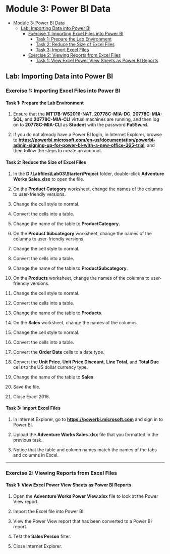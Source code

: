 # Module 3: Power BI Data

- [Module 3: Power BI Data](#module-3-power-bi-data)
  - [Lab: Importing Data into Power BI](#lab-importing-data-into-power-bi)
    - [Exercise 1: Importing Excel Files into Power BI](#exercise-1-importing-excel-files-into-power-bi)
      - [Task 1: Prepare the Lab Environment](#task-1-prepare-the-lab-environment)
      - [Task 2: Reduce the Size of Excel Files](#task-2-reduce-the-size-of-excel-files)
      - [Task 3: Import Excel Files](#task-3-import-excel-files)
    - [Exercise 2: Viewing Reports from Excel Files](#exercise-2-viewing-reports-from-excel-files)
      - [Task 1: View Excel Power View Sheets as Power BI Reports](#task-1-view-excel-power-view-sheets-as-power-bi-reports)


## Lab: Importing Data into Power BI

### Exercise 1: Importing Excel Files into Power BI

#### Task 1: Prepare the Lab Environment

1. Ensure that the **MT17B-WS2016-NAT**, **20778C-MIA-DC**, **20778C-MIA-SQL**, and **20778C-MIA-CLI** virtual machines are running, and then log on to **20778C-MIA-CLI** as **Student** with the password **Pa55w.rd**.

2. If you do not already have a Power BI login, in Internet Explorer, browse to **https://powerbi.microsoft.com/en-us/documentation/powerbi-admin-signing-up-for-power-bi-with-a-new-office-365-trial**, and then follow the steps to create an account.

#### Task 2: Reduce the Size of Excel Files

1. In the **D:\\Labfiles\\Lab03\\Starter\\Project** folder, double-click **Adventure Works Sales.xlsx** to open the file.

2. On the **Product Category** worksheet, change the names of the columns to user-friendly versions.

3. Change the cell style to normal.

4. Convert the cells into a table.

5. Change the name of the table to **ProductCategory**.

6. On the **Product Subcategory** worksheet, change the names of the columns to user-friendly versions.

7. Change the cell style to normal.

8. Convert the cells into a table.

9. Change the name of the table to **ProductSubcategory**.

10. On the **Products** worksheet, change the names of the columns to user-friendly versions.

11. Change the cell style to normal.

12. Convert the cells into a table.

13. Change the name of the table to **Products**.

14. On the **Sales** worksheet, change the names of the columns.

15. Change the cell style to normal.

16. Convert the cells into a table.

17. Convert the **Order Date** cells to a date type.

18. Convert the **Unit Price**, **Unit Price Discount**, **Line Total**, and **Total Due** cells to the US dollar currency type.

19. Change the name of the table to **Sales**.

20. Save the file.

21. Close Excel 2016.

#### Task 3: Import Excel Files

1. In Internet Explorer, go to **https://powerbi.microsoft.com** and sign in to Power BI.

2. Upload the **Adventure Works Sales.xlsx** file that you formatted in the previous task.

3. Notice that the table and column names match the names of the tabs and columns in Excel.

---

### Exercise 2: Viewing Reports from Excel Files

#### Task 1: View Excel Power View Sheets as Power BI Reports

1. Open the **Adventure Works Power View.xlsx** file to look at the Power View report.

2. Import the Excel file into Power BI.

3. View the Power View report that has been converted to a Power BI report.

4. Test the **Sales Person** filter.

5. Close Internet Explorer.
